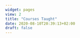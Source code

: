 ```yaml
---
widget: pages
view: 2
title: "Courses Taught" 
date: 2020-08-10T20:39:13+02:00
draft: false
---
```

